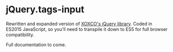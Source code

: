 # jQuery.tags-input

Rewritten and expanded version of [XOXCO's jQuery library](https://github.com/xoxco/jQuery-Tags-Input). Coded in ES2015 JavaScript, so you'll need to transpile it down to ES5 for full browser compatibility. 

Full documentation to come. 

